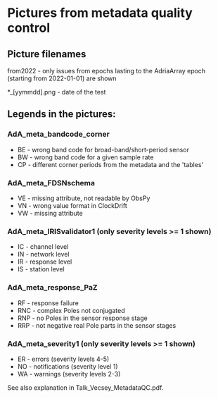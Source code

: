 # Pictures from metadata quality control

## Picture filenames
from2022 - only issues from epochs lasting to the AdriaArray epoch (starting from 2022-01-01) are shown

*_[yymmdd].png - date of the test

## Legends in the pictures:

### AdA_meta_bandcode_corner
- BE - wrong band code for broad-band/short-period sensor
- BW - wrong band code for a given sample rate
- CP - different corner periods from the metadata and the 'tables'

### AdA_meta_FDSNschema
- VE - missing attribute, not readable by ObsPy
- VN - wrong value format in ClockDrift
- VW - missing attribute

### AdA_meta_IRISvalidator1 (only severity levels >= 1 shown)
- IC - channel level
- IN - network level
- IR - response level
- IS - station level

### AdA_meta_response_PaZ
- RF - response failure
- RNC - complex Poles not conjugated
- RNP - no Poles in the sensor response stage
- RRP - not negative real Pole parts in the sensor stages

### AdA_meta_severity1 (only severity levels >= 1 shown)
- ER - errors (severity levels 4-5)
- NO - notifications (severity level 1)
- WA - warnings (severity levels 2-3)

See also explanation in Talk_Vecsey_MetadataQC.pdf.
